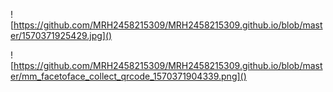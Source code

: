 ![https://github.com/MRH2458215309/MRH2458215309.github.io/blob/master/1570371925429.jpg]()

![https://github.com/MRH2458215309/MRH2458215309.github.io/blob/master/mm_facetoface_collect_qrcode_1570371904339.png]()


